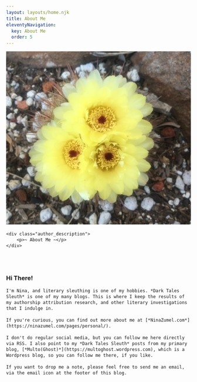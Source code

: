 ```yaml
---
layout: layouts/home.njk
title: About Me
eleventyNavigation:
  key: About Me
  order: 5
---
```



<div class="author_container">
    <img src="/img/cactus_flower.jpeg" alt="Cactus Flower">

    <div class="author_description">
        <p>~ About Me ~</p>
    </div>
</div>

<br>
<br>

<div class="message-box">   
  <h3>Hi There!</h3>

    I'm Nina, and literary sleuthing is one of my hobbies. *Dark Tales Sleuth* is one of my many blogs. This is where I keep the results of my authorship attribution research, and other literary investigations that I indulge in.

    If you're curious, you can find out more about me at [*NinaZumel.com*](https://ninazumel.com/pages/personal/).

    I don't do regular social media, but you can follow me here directly via RSS. I also point to my *Dark Tales Sleuth* posts from my primary blog, [*Multo(Ghost)*](https://multoghost.wordpress.com), which is a Wordpress blog, so you can follow me there, if you like.
    
    If you want to drop me a note, please feel free to send me an email, via the email icon at the footer of this blog.

</div>




